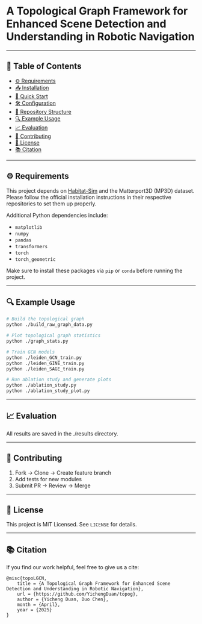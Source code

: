 # A Topological Graph Framework for Enhanced Scene Detection and Understanding in Robotic Navigation


---

## 📖 Table of Contents

- [⚙️ Requirements](#️-requirements)  
- [📥 Installation](#-installation)  
- [🚦 Quick Start](#-quick-start)  
- [🛠 Configuration](#-configuration)  
- [📁 Repository Structure](#-repository-structure)  
- [🔍 Example Usage](#-example-usage)  
- [📈 Evaluation](#-evaluation)  
- [🤝 Contributing](#-contributing)  
- [📄 License](#-license)  
- [📚 Citation](#-citation)


---

## ⚙️ Requirements

This project depends on [Habitat-Sim](https://github.com/facebookresearch/habitat-sim) and the Matterport3D (MP3D) dataset. Please follow the official installation instructions in their respective repositories to set them up properly.

Additional Python dependencies include:

- `matplotlib`
- `numpy`
- `pandas`
- `transformers`
- `torch`
- `torch_geometric`

Make sure to install these packages via `pip` or `conda` before running the project.

---

## 🔍 Example Usage


```bash
# Build the topological graph
python ./build_raw_graph_data.py

# Plot topological graph statistics
python ./graph_stats.py

# Train GCN models
python ./leiden_GCN_train.py
python ./leiden_GINE_train.py
python ./leiden_SAGE_train.py

# Run ablation study and generate plots
python ./ablation_study.py
python ./ablation_study_plot.py
```
---

## 📈 Evaluation

All results are saved in the ./results directory.

---

## 🤝 Contributing

1. Fork → Clone → Create feature branch  
2. Add tests for new modules  
3. Submit PR → Review → Merge  

---

## 📄 License

This project is MIT Licensed. See `LICENSE` for details.

---

## 📚 Citation


If you find our work helpful, feel free to give us a cite:
```
@misc{topoLGCN,
    title = {A Topological Graph Framework for Enhanced Scene Detection and Understanding in Robotic Navigation},
    url = {https://github.com/YichengDuan/topog},
    author = {Yicheng Duan, Duo Chen},
    month = {April},
    year = {2025}
}
```

